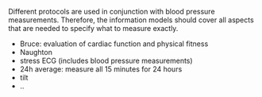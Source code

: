 <style>
table th {background: #f0b033}
table tr:nth-child(even) {background: #EEE}
table tr:nth-child(odd) {background: #FFF}
</style>

Different protocols are used in conjunction with blood pressure measurements.
Therefore, the information models should cover all aspects that are needed to specify what to measure exactly.

* Bruce: evaluation of cardiac function and physical fitness
* Naughton
* stress ECG (includes blood pressure measurements)
* 24h average: measure all 15 minutes for 24 hours
* tilt
* ..

